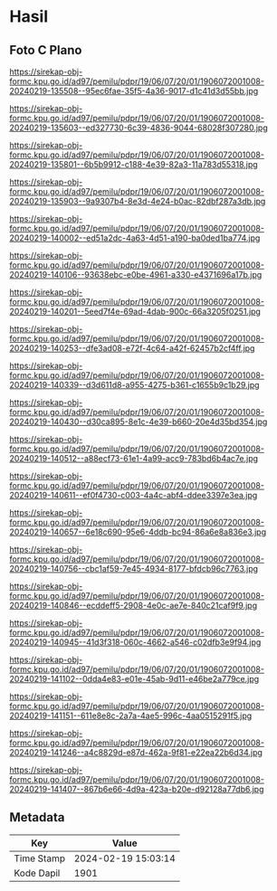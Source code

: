 # Hasil

## Foto C Plano

https://sirekap-obj-formc.kpu.go.id/ad97/pemilu/pdpr/19/06/07/20/01/1906072001008-20240219-135508--95ec6fae-35f5-4a36-9017-d1c41d3d55bb.jpg

https://sirekap-obj-formc.kpu.go.id/ad97/pemilu/pdpr/19/06/07/20/01/1906072001008-20240219-135603--ed327730-6c39-4836-9044-68028f307280.jpg

https://sirekap-obj-formc.kpu.go.id/ad97/pemilu/pdpr/19/06/07/20/01/1906072001008-20240219-135801--6b5b9912-c188-4e39-82a3-11a783d55318.jpg

https://sirekap-obj-formc.kpu.go.id/ad97/pemilu/pdpr/19/06/07/20/01/1906072001008-20240219-135903--9a9307b4-8e3d-4e24-b0ac-82dbf287a3db.jpg

https://sirekap-obj-formc.kpu.go.id/ad97/pemilu/pdpr/19/06/07/20/01/1906072001008-20240219-140002--ed51a2dc-4a63-4d51-a190-ba0ded1ba774.jpg

https://sirekap-obj-formc.kpu.go.id/ad97/pemilu/pdpr/19/06/07/20/01/1906072001008-20240219-140106--93638ebc-e0be-4961-a330-e4371696a17b.jpg

https://sirekap-obj-formc.kpu.go.id/ad97/pemilu/pdpr/19/06/07/20/01/1906072001008-20240219-140201--5eed7f4e-69ad-4dab-900c-66a3205f0251.jpg

https://sirekap-obj-formc.kpu.go.id/ad97/pemilu/pdpr/19/06/07/20/01/1906072001008-20240219-140253--dfe3ad08-e72f-4c64-a42f-62457b2cf4ff.jpg

https://sirekap-obj-formc.kpu.go.id/ad97/pemilu/pdpr/19/06/07/20/01/1906072001008-20240219-140339--d3d611d8-a955-4275-b361-c1655b9c1b29.jpg

https://sirekap-obj-formc.kpu.go.id/ad97/pemilu/pdpr/19/06/07/20/01/1906072001008-20240219-140430--d30ca895-8e1c-4e39-b660-20e4d35bd354.jpg

https://sirekap-obj-formc.kpu.go.id/ad97/pemilu/pdpr/19/06/07/20/01/1906072001008-20240219-140512--a88ecf73-61e1-4a99-acc9-783bd6b4ac7e.jpg

https://sirekap-obj-formc.kpu.go.id/ad97/pemilu/pdpr/19/06/07/20/01/1906072001008-20240219-140611--ef0f4730-c003-4a4c-abf4-ddee3397e3ea.jpg

https://sirekap-obj-formc.kpu.go.id/ad97/pemilu/pdpr/19/06/07/20/01/1906072001008-20240219-140657--6e18c690-95e6-4ddb-bc94-86a6e8a836e3.jpg

https://sirekap-obj-formc.kpu.go.id/ad97/pemilu/pdpr/19/06/07/20/01/1906072001008-20240219-140756--cbc1af59-7e45-4934-8177-bfdcb96c7763.jpg

https://sirekap-obj-formc.kpu.go.id/ad97/pemilu/pdpr/19/06/07/20/01/1906072001008-20240219-140846--ecddeff5-2908-4e0c-ae7e-840c21caf9f9.jpg

https://sirekap-obj-formc.kpu.go.id/ad97/pemilu/pdpr/19/06/07/20/01/1906072001008-20240219-140945--41d3f318-060c-4662-a546-c02dfb3e9f94.jpg

https://sirekap-obj-formc.kpu.go.id/ad97/pemilu/pdpr/19/06/07/20/01/1906072001008-20240219-141102--0dda4e83-e01e-45ab-9d11-e46be2a779ce.jpg

https://sirekap-obj-formc.kpu.go.id/ad97/pemilu/pdpr/19/06/07/20/01/1906072001008-20240219-141151--611e8e8c-2a7a-4ae5-996c-4aa0515291f5.jpg

https://sirekap-obj-formc.kpu.go.id/ad97/pemilu/pdpr/19/06/07/20/01/1906072001008-20240219-141246--a4c8829d-e87d-462a-9f81-e22ea22b6d34.jpg

https://sirekap-obj-formc.kpu.go.id/ad97/pemilu/pdpr/19/06/07/20/01/1906072001008-20240219-141407--867b6e66-4d9a-423a-b20e-d92128a77db6.jpg


## Metadata

| Key        | Value               |
| ---------- | ------------------- |
| Time Stamp | 2024-02-19 15:03:14 |
| Kode Dapil | 1901                |




